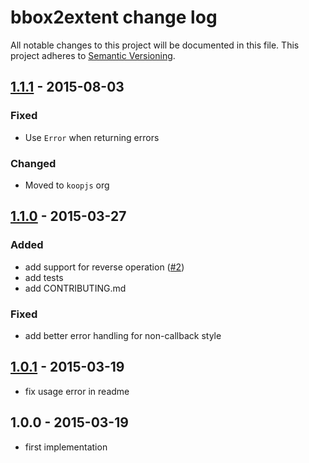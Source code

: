 # bbox2extent change log
All notable changes to this project will be documented in this file.
This project adheres to [Semantic Versioning](http://semver.org/).

## [1.1.1] - 2015-08-03

### Fixed
* Use `Error` when returning errors

### Changed
* Moved to `koopjs` org

## [1.1.0] - 2015-03-27

### Added
* add support for reverse operation ([#2](https://github.com/ngoldman/bbox2extent/issues/2))
* add tests
* add CONTRIBUTING.md

### Fixed
* add better error handling for non-callback style

## [1.0.1] - 2015-03-19
* fix usage error in readme

## 1.0.0 - 2015-03-19
* first implementation

[1.1.1]: https://github.com/koopjs/bbox2extent/compare/v1.1.0...v1.1.1
[1.1.0]: https://github.com/koopjs/bbox2extent/compare/v1.0.1...v1.1.0
[1.0.1]: https://github.com/koopjs/bbox2extent/compare/v1.0.0...v1.0.1
